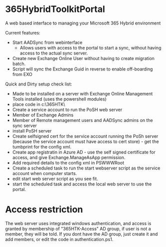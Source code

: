 # 365HybridToolkitPortal
A web based interface to managing your Microsoft 365 Hybrid environment

Current features:
- Start AADSync from webinterface
  - Allows users with access to the portal to start a sync, without having access to the actual sync server.
- Create new Exchange Online User without having to create migration batch.
 - Script will sync the Exchange Guid in reverse to enable off-boarding from EXO

Quick and Dirty setup check list:
- Made to be installed on a server with Exchange Online Management Tools installed (uses the powershell modules)
- place code in c:\365HTK\
- Create a service account to run the PoSH web server
 - Member of Exchange Admins
 - Member of Remote management users and AADSync admins on the sync server
- install PoSH server
- Create selfsigned cert for the service account running the PoSh server (because the service account must have access to cert store) - get the tumbprint for the config xml.
- Create app registratin in Azure AD - use the self signed certificate for access, and give Exchange.ManageAsApp permission.
- Add required details to the config xml in PSWWWRoot
- Create a scheduled task to run the start webserver script as the service account when computer starts.
- edit start web server script as you see fit.
- start the scheduled task and access the local web server to use the portal.

# Access restriction
The web server uses integrated windows authentication, and access is granted by membership of "365HTK-Access" AD group, if user is not a member, they will be told.
If you dont have the AD group, just create it and add members, or edit the code in authentication.ps1.
